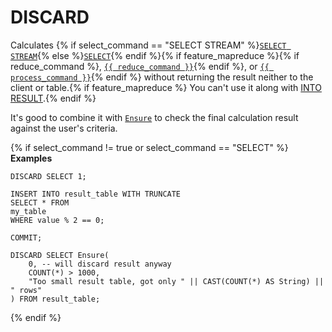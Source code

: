 # DISCARD

Calculates {% if select_command == "SELECT STREAM" %}[`SELECT STREAM`](../select_stream.md){% else %}[`SELECT`](../select/index.md){% endif %}{% if feature_mapreduce %}{% if reduce_command %}, [`{{ reduce_command }}`](../reduce.md){% endif %}, or [`{{ process_command }}`](../process.md){% endif %} without returning the result neither to the client or table.{% if feature_mapreduce %} You can't use it along with [INTO RESULT](../into_result.md).{% endif %}

It's good to combine it with [`Ensure`](../../builtins/basic.md#ensure) to check the final calculation result against the user's criteria.

{% if select_command != true or select_command == "SELECT" %}
**Examples**

```yql
DISCARD SELECT 1;
```

```yql
INSERT INTO result_table WITH TRUNCATE
SELECT * FROM
my_table
WHERE value % 2 == 0;

COMMIT;

DISCARD SELECT Ensure(
    0, -- will discard result anyway
    COUNT(*) > 1000,
    "Too small result table, got only " || CAST(COUNT(*) AS String) || " rows"
) FROM result_table;
```

{% endif %}


